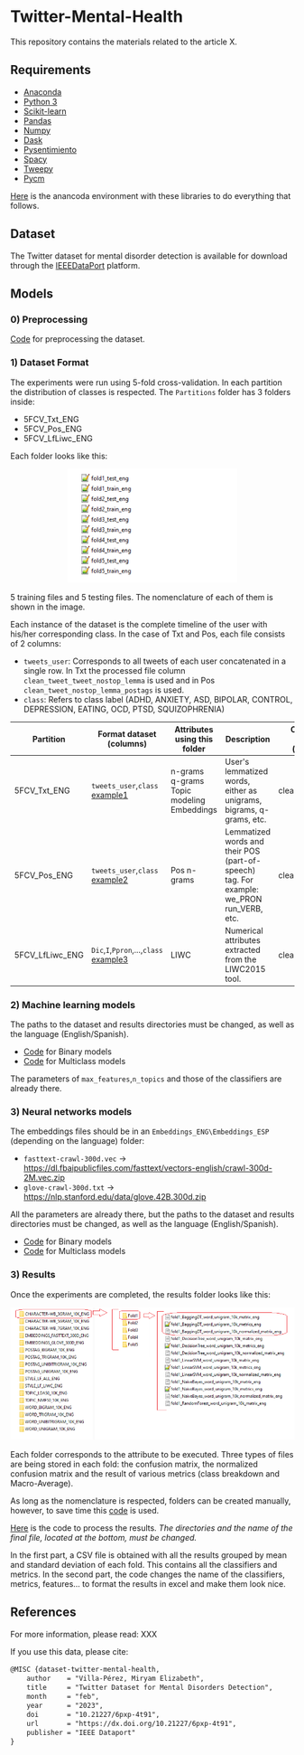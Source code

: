 # Twitter-Mental-Health
This repository contains the materials related to the article X.



## Requirements

* [Anaconda](https://www.anaconda.com/products/distribution)
* [Python 3](https://www.python.org/downloads/)
* [Scikit-learn](https://scikit-learn.org/)
* [Pandas](https://pandas.pydata.org/)
* [Numpy](https://numpy.org/)
* [Dask](https://www.dask.org/)
* [Pysentimiento](https://github.com/pysentimiento/pysentimiento)
* [Spacy](https://spacy.io/)
* [Tweepy](https://www.tweepy.org/)
* [Pycm](https://www.pycm.io/)

[Here](https://github.com/miryamelizabeth/Twitter-Mental-Health/blob/main/env_anaconda.txt) is the anancoda environment with these libraries to do everything that follows.

## Dataset

The Twitter dataset for mental disorder detection is available for download through the [IEEEDataPort](https://ieee-dataport.org/documents/twitter-dataset-mental-disorders-detection) platform.

## Models

### 0) Preprocessing
[Code](https://github.com/miryamelizabeth/Twitter-Mental-Health/blob/main/preprocessing_text.py) for preprocessing the dataset.

### 1) Dataset Format
The experiments were run using 5-fold cross-validation. In each partition the distribution of classes is respected. The ``Partitions`` folder has 3 folders inside:

* 5FCV_Txt_ENG
* 5FCV_Pos_ENG
* 5FCV_LfLiwc_ENG

Each folder looks like this:
<p align="center">
    <img src="https://github.com/miryamelizabeth/Twitter-Mental-Health/blob/main/images/Imagen1.png" width="300">
</p>

5 training files and 5 testing files. The nomenclature of each of them is shown in the image.

Each instance of the dataset is the complete timeline of the user with his/her corresponding class. In the case of Txt and Pos, each file consists of 2 columns:
* ``tweets_user``: Corresponds to all tweets of each user concatenated in a single row. In Txt the processed file column ``clean_tweet_tweet_nostop_lemma`` is used and in Pos ``clean_tweet_nostop_lemma_postags`` is used.
* ``class``: Refers to class label (ADHD, ANXIETY, ASD, BIPOLAR, CONTROL, DEPRESSION, EATING, OCD, PTSD, SQUIZOPHRENIA)

| **Partition** | **Format dataset (columns)** | **Attributes using this folder** | **Description** | **Column used to generate the dataset<br>(from the preprocessed file)** |
|---|---|---|---|---|
| 5FCV_Txt_ENG | `tweets_user`,`class`<br>[example1](https://github.com/miryamelizabeth/Twitter-Mental-Health/blob/main/examples/example1.csv) | n-grams<br>q-grams<br>Topic modeling<br>Embeddings | User's lemmatized words, either as unigrams, bigrams, q-grams, etc. | clean_tweet_nostop_lemma |
| 5FCV_Pos_ENG | `tweets_user`,`class`<br>[example2](https://github.com/miryamelizabeth/Twitter-Mental-Health/blob/main/examples/example2.csv) | Pos n-grams | Lemmatized words and their POS (part-of-speech) tag. For example: we_PRON run_VERB, etc. | clean_tweet_nostop_lemma_postags |
| 5FCV_LfLiwc_ENG | `Dic`,`I`,`Ppron`,...,`class`<br>[example3](https://github.com/miryamelizabeth/Twitter-Mental-Health/blob/main/examples/example3.csv) | LIWC | Numerical attributes extracted from the LIWC2015 tool. | clean_tweet_lemma |

### 2) Machine learning models
The paths to the dataset and results directories must be changed, as well as the language (English/Spanish).
* [Code](https://github.com/miryamelizabeth/Twitter-Mental-Health/blob/main/models_binary_ML.py) for Binary models
* [Code](https://github.com/miryamelizabeth/Twitter-Mental-Health/blob/main/models_multiclass_ML.py) for Multiclass models

The parameters of `max_features`,`n_topics` and those of the classifiers are already there.

### 3) Neural networks models
The embeddings files should be in an `Embeddings_ENG\Embeddings_ESP` (depending on the language) folder:

* `fasttext-crawl-300d.vec` → https://dl.fbaipublicfiles.com/fasttext/vectors-english/crawl-300d-2M.vec.zip
* `glove-crawl-300d.txt` → https://nlp.stanford.edu/data/glove.42B.300d.zip

All the parameters are already there, but the paths to the dataset and results directories must be changed, as well as the language (English/Spanish).
* [Code](https://github.com/miryamelizabeth/Twitter-Mental-Health/blob/main/models_binary_DL.py) for Binary models
* [Code](https://github.com/miryamelizabeth/Twitter-Mental-Health/blob/main/models_multiclass_DL.py) for Multiclass models

### 3) Results
Once the experiments are completed, the results folder looks like this:
<p align="center">
    <img src="https://github.com/miryamelizabeth/Twitter-Mental-Health/blob/main/images/Imagen2.png" width="800">
</p>

Each folder corresponds to the attribute to be executed. Three types of files are being stored in each fold: the confusion matrix, the normalized confusion matrix and the result of various metrics (class breakdown and Macro-Average).

As long as the nomenclature is respected, folders can be created manually, however, to save time this [code](https://github.com/miryamelizabeth/Twitter-Mental-Health/blob/main/create_folders.py) is used.

[Here](https://github.com/miryamelizabeth/Twitter-Mental-Health/blob/main/save_and_format_results.py) is the code to process the results. *The directories and the name of the final file, located at the bottom, must be changed.*

In the first part, a CSV file is obtained with all the results grouped by mean and standard deviation of each fold. This contains all the classifiers and metrics. In the second part, the code changes the name of the classifiers, metrics, features... to format the results in excel and make them look nice.



## References

For more information, please read: XXX

If you use this data, please cite:
```
@MISC {dataset-twitter-mental-health,
    author    = "Villa-Pérez, Miryam Elizabeth",
    title     = "Twitter Dataset for Mental Disorders Detection",
    month     = "feb",
    year      = "2023",
    doi       = "10.21227/6pxp-4t91",
    url       = "https://dx.doi.org/10.21227/6pxp-4t91",
    publisher = "IEEE Dataport"
}
```
